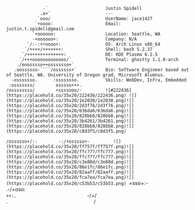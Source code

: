                   -`                      Justin Spidell
                 .o+`                     ---
                `ooo/                     UserName: jace1427
               `+oooo:                    Email: justin.t.spidell@gmail.com
              `+oooooo:                   Location: Seattle, WA
              -+oooooo+:                  Company: N/A
            `/:-:++oooo+:                 OS: Arch Linux x86_64
           `/++++/+++++++:                Shell: bash 5.2.37
          `/++++++++++++++:               DE: KDE Plasma 6.2.5
         `/+++ooooooooooooo/`             Terminal: ghostty 1.1.0-arch
        ./ooosssso++osssssso+`
       .oossssso-````/ossssss+`           Bio: Software Engineer based out of Seattle, WA. University of Oregon grad, Microsoft Alumnus.
      -osssssso.      :ssssssso.          Skills: WebDev, Infra, Embedded
     :osssssss/        osssso+++.
    /ossssssss/        +ssssooo/-         ![#222436](https://placehold.co/35x20/222436/222436.png) ![](https://placehold.co/35x20/1e2030/1e2030.png)![](https://placehold.co/35x20/2d3f76/2d3f76.png)![](https://placehold.co/35x20/636da6/636da6.png)![](https://placehold.co/35x20/828bb8/828bb8.png)![](https://placehold.co/35x20/3b4261/3b4261.png)![](https://placehold.co/35x20/828bb8/828bb8.png)![](https://placehold.co/35x20/c8d3f5/c8d3f5.png)

`/ossssso+/:-        -:/+osssso+-         ![](https://placehold.co/35x20/ff757f/ff757f.png)![](https://placehold.co/35x20/ffc777/ffc777.png)![](https://placehold.co/35x20/ffc777/ffc777.png)![](https://placehold.co/35x20/c3e88d/c3e88d.png)![](https://placehold.co/35x20/86e1fc/86e1fc.png)![](https://placehold.co/35x20/82aaff/82aaff.png)![](https://placehold.co/35x20/fca7ea/fca7ea.png)![](https://placehold.co/35x20/c53b53/c53b53.png)
 `+sso+:-`                 `.-/+oso:  
`++:.                           `-/+/  
.`                                 `/

